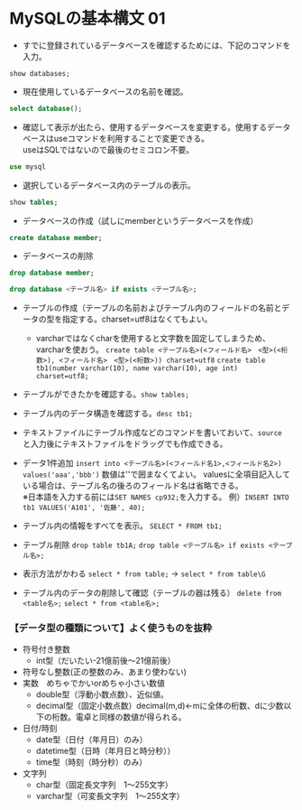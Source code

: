 # MySQLの基本構文 01

* すでに登録されているデータベースを確認するためには、下記のコマンドを入力。
```
show databases;
```

* 現在使用しているデータベースの名前を確認。
```sql
select database();
```

* 確認して表示が出たら、使用するデータベースを変更する。使用するデータベースはuseコマンドを利用することで変更できる。  
  useはSQLではないので最後のセミコロン不要。
```sql
use mysql
```

* 選択しているデータベース内のテーブルの表示。
```sql
show tables;
```
* データベースの作成（試しにmemberというデータベースを作成）
```sql
create database member;
```

* データベースの削除
```sql
drop database member;
```
```sql
drop database <テーブル名> if exists <テーブル名>;
```


* テーブルの作成（テーブルの名前およびテーブル内のフィールドの名前とデータの型を指定する。charset=utf8はなくてもよい。
  - varcharではなくcharを使用すると文字数を固定してしまうため、varcharを使おう。
`create table <テーブル名>(<フィールド名>　<型>(<桁数>), <フィールド名>　<型>(<桁数>)) charset=utf8`
`create table tb1(number varchar(10), name varchar(10), age int) charset=utf8;`

* テーブルができたかを確認する。`show tables;`
* テーブル内のデータ構造を確認する。`desc tb1;`

* テキストファイルにテーブル作成などのコマンドを書いておいて、`source `と入力後にテキストファイルをドラッグでも作成できる。

* データ1件追加
`insert into <テーブル名>(<フィールド名1>,<フィールド名2>) values('aaa','bbb')`
  数値は''で囲まなくてよい。
  valuesに全項目記入している場合は、テーブル名の後ろのフィールド名は省略できる。  
  ※日本語を入力する前には`SET NAMES cp932;`を入力する。
  例）`INSERT INTO tb1 VALUES('A101', '佐藤', 40);`

* テーブル内の情報をすべてを表示。
`SELECT * FROM tb1;`

* テーブル削除
`drop table tb1A;`
`drop table <テーブル名> if exists <テーブル名>;`


* 表示方法がかわる
`select * from table;` → `select * from table\G`

* テーブル内のデータの削除して確認（テーブルの器は残る）
 `delete from <table名>;`
 `select * from <table名>;`

### 【データ型の種類について】よく使うものを抜粋
* 符号付き整数
  * int型（だいたい-21億前後～21億前後）
* 符号なし整数(正の整数のみ、あまり使わない)
* 実数　めちゃでかいorめちゃ小さい数値
  * double型（浮動小数点数）、近似値。
  * decimal型（固定小数点数）decimal(m,d)←mに全体の桁数、dに少数以下の桁数。電卓と同様の数値が得られる。
* 日付/時刻
  * date型（日付（年月日）のみ）
  * datetime型（日時（年月日と時分秒））
  * time型（時刻（時分秒）のみ）
* 文字列
  * char型（固定長文字列　1～255文字）
  * varchar型（可変長文字列　1～255文字）